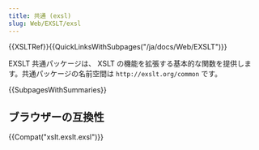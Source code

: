 ```yaml
---
title: 共通 (exsl)
slug: Web/EXSLT/exsl
---
```

{{XSLTRef}}{{QuickLinksWithSubpages("/ja/docs/Web/EXSLT")}}

EXSLT 共通パッケージは、 XSLT の機能を拡張する基本的な関数を提供します。共通パッケージの名前空間は `http://exslt.org/common` です。

{{SubpagesWithSummaries}}

## ブラウザーの互換性

{{Compat("xslt.exslt.exsl")}}
